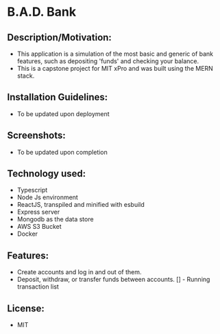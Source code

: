 # B.A.D. Bank
## Description/Motivation:
  - This application is a simulation of the most basic and generic of bank features, such as depositing 'funds' and checking your balance.
  - This is a capstone project for MIT xPro and was built using the MERN stack.
## Installation Guidelines:
  - To be updated upon deployment
## Screenshots:
  - To be updated upon completion
## Technology used:
  - Typescript
  - Node Js environment
  - ReactJS, transpiled and minified with esbuild
  - Express server
  - Mongodb as the data store
  - AWS S3 Bucket
  - Docker
## Features:
  - Create accounts and log in and out of them.
  - Deposit, withdraw, or transfer funds between accounts.
  [] - Running transaction list
## License:
  - MIT
